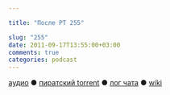 ```yaml
---

title: "После РТ 255"

slug: "255"
date: 2011-09-17T13:55:00+03:00
comments: true
categories: podcast
---
```

[аудио](http://cdn.radio-t.com/rt255post.mp3) ● [пиратский torrent](http://pirates.radio-t.com/torrents/rt255post.mp3.torrent) ● [лог чата](http://chat.radio-t.com/logs/radio-t-255.html) ● [wiki](http://wiki.radio-t.com/%D0%9F%D0%BE%D1%81%D0%BB%D0%B5_%D0%A0%D0%A2_255)<audio src="http://cdn.radio-t.com/rt255post.mp3" preload="none">
